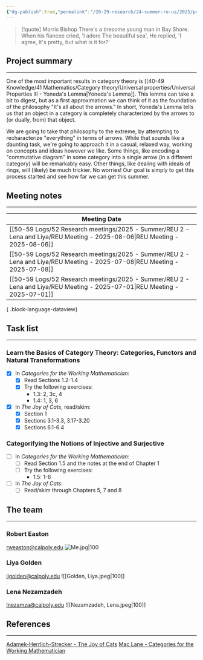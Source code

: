 ```yaml
---
{"dg-publish":true,"permalink":"/20-29-research/24-summer-re-us/2025/project-single-arrow/summer-reu-2025-project-arrow/","tags":["category_theory"],"updated":"2025-07-08T14:21:41-07:00"}
---
```



> [!quote] Morris Bishop
> There's a tiresome young man in Bay Shore.
> When his fiancee cried, 'I adore
> The beautiful sea',
> He replied, 'I agree,
> It's pretty, but what is it for?'

## Project summary
---

One of the most important results in category theory is [[40-49 Knowledge/41 Mathematics/Category theory/Universal properties/Universal Properties III - Yoneda's Lemma\|Yoneda's Lemma]]. This lemma can take a bit to digest, but as a first approximation we can think of it as the foundation of the philosophy "It's all about the arrows." In short, Yoneda's Lemma tells us that an object in a category is completely characterized by the arrows to (or dually, from) that object.

We are going to take that philosophy to the extreme, by attempting to recharacterize "everything" in terms of arrows. While that sounds like a daunting task, we're going to approach it in a casual, relaxed way, working on concepts and ideas however we like. Some things, like encoding a "commutative diagram" in some category into a single arrow (in a different category) will be remarkably easy. Other things, like dealing with ideals of rings, will (likely) be much trickier. No worries! Our goal is simply to get this process started and see how far we can get this summer.

## Meeting notes
---

| Meeting Date                                                                                                                  |
| ----------------------------------------------------------------------------------------------------------------------------- |
| [[50-59 Logs/52 Research meetings/2025 - Summer/REU 2 - Lena and Liya/REU Meeting - 2025-08-06\|REU Meeting - 2025-08-06]] |
| [[50-59 Logs/52 Research meetings/2025 - Summer/REU 2 - Lena and Liya/REU Meeting - 2025-07-08\|REU Meeting - 2025-07-08]] |
| [[50-59 Logs/52 Research meetings/2025 - Summer/REU 2 - Lena and Liya/REU Meeting - 2025-07-01\|REU Meeting - 2025-07-01]] |

{ .block-language-dataview}


## Task list
---

### Learn the Basics of Category Theory: Categories, Functors and Natural Transformations

- [x] In  *Categories for the Working Mathematician*:
	- [x]  Read Sections 1.2-1.4
	- [x] Try the following exercises:
		- 1.3: 2, 3c, 4
		- 1.4: 1, 3, 6
- [x] In *The Joy of Cats*, read/skim:
	- [x] Section 1
	- [x] Sections 3.1-3.3, 3.17-3.20
	- [x] Sections 6.1-6.4

### Categorifying the Notions of Injective and Surjective
- [ ] In *Categories for the Working Mathematician*:
	- [ ] Read Section 1.5 and the notes at the end of Chapter 1
	- [ ] Try the following exercises:
		- 1.5: 1-6
- [ ] In *The Joy of Cats*:
	- [ ] Read/skim through Chapters 5, 7 and 8

## The team
---

### Robert Easton
rweaston@calpoly.edu
![Me.jpg|100](/img/user/90-99%20Meta/91%20Images/Headshots/Me.jpg)

### Liya Golden
ligolden@calpoly.edu
![[Golden, Liya.jpeg\|100]]

### Lena Nezamzadeh
lnezamza@calpoly.edu
![[Nezamzadeh, Lena.jpeg\|100]]


## References
---

[Adamek-Herrlich-Strecker - The Joy of Cats](https://cpslo-my.sharepoint.com/:b:/g/personal/rweaston_calpoly_edu/EYhBmfD6GgZHmCD6WcFa_H4B9uYgPatO68Iktv64TTsRDA?e=4dSV19)
[Mac Lane - Categories for the Working Mathematician](https://cpslo-my.sharepoint.com/:b:/g/personal/rweaston_calpoly_edu/EQSIQF-vZPFDi3R2S5y90IIB5Z1RAjgKDUzemQisMsBf9A?e=djXlgC)